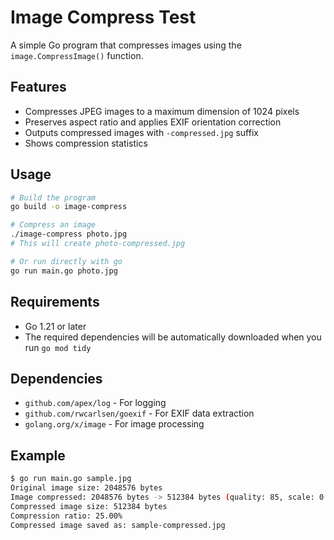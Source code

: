 # Image Compress Test

A simple Go program that compresses images using the `image.CompressImage()` function.

## Features

- Compresses JPEG images to a maximum dimension of 1024 pixels
- Preserves aspect ratio and applies EXIF orientation correction
- Outputs compressed images with `-compressed.jpg` suffix
- Shows compression statistics

## Usage

```bash
# Build the program
go build -o image-compress

# Compress an image
./image-compress photo.jpg
# This will create photo-compressed.jpg

# Or run directly with go
go run main.go photo.jpg
```

## Requirements

- Go 1.21 or later
- The required dependencies will be automatically downloaded when you run `go mod tidy`

## Dependencies

- `github.com/apex/log` - For logging
- `github.com/rwcarlsen/goexif` - For EXIF data extraction
- `golang.org/x/image` - For image processing

## Example

```bash
$ go run main.go sample.jpg
Original image size: 2048576 bytes
Image compressed: 2048576 bytes -> 512384 bytes (quality: 85, scale: 0.50, original: 2048x1536, new: 1024x768, orientation: 1)
Compressed image size: 512384 bytes
Compression ratio: 25.00%
Compressed image saved as: sample-compressed.jpg
```
